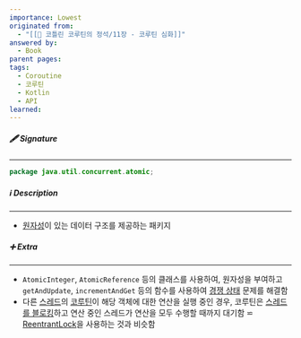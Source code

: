```yaml
---
importance: Lowest
originated from:
  - "[[📘 코틀린 코루틴의 정석/11장 - 코루틴 심화]]"
answered by:
  - Book
parent pages: 
tags:
  - Coroutine
  - 코루틴
  - Kotlin
  - API
learned:
---
```

##### 🖋️ Signature
---
```Java
package java.util.concurrent.atomic;
```

##### ℹ️ Description
---
- [원자성](원자성.md)이 있는 데이터 구조를 제공하는 패키지

##### ➕ Extra
---
- `AtomicInteger`, `AtomicReference` 등의 클래스를 사용하여, 원자성을 부여하고 `getAndUpdate`, `incrementAndGet` 등의 함수를 사용하여 [경쟁 상태](경쟁%20상태.md) 문제를 해결함
- 다른 [스레드](스레드.md)의 [코루틴](코루틴.md)이 해당 객체에 대한 연산을 실행 중인 경우, 코루틴은 [스레드를 블로킹](스레드%20블로킹.md)하고 연산 중인 스레드가 연산을 모두 수행할 때까지 대기함
  ⋍ [ReentrantLock](ReentrantLock.md)을 사용하는 것과 비슷함
